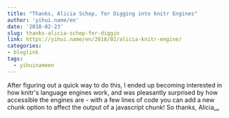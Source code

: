 ```yaml
---
title: "Thanks, Alicia Schep, for Digging into knitr Engines"
author: 'yihui.name/en'
date: '2018-02-23'
slug: thanks-alicia-schep-for-diggin
link: https://yihui.name/en/2018/02/alicia-knitr-engine/
categories:
- bloglink
tags:
  - yihuinameen
---
```


After figuring out a quick way to do this, I ended up becoming interested in how knitr's language engines work, and was pleasantly surprised by how accessible the engines are - with a few lines of code you can add a new chunk option to affect the output of a javascript chunk! So thanks, Alicia[... <i class="fas fa-external-link-alt"></i>](https://yihui.name/en/2018/02/alicia-knitr-engine/)


